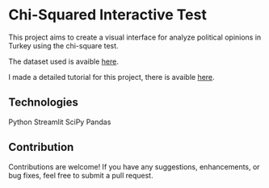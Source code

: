 # Chi-Squared Interactive Test

This project aims to create a visual interface for analyze political opinions in Turkey using the chi-square test.

The dataset used is avaible [here](https://www.kaggle.com/datasets/yemregundogmus/turkey-political-opinions?resource=download).

I made a detailed tutorial for this project, there is avaible [here](https://www.danieledata.com/post/tutorial-interactive-chi-squared-test-using-python).

## Technologies

Python
Streamlit
SciPy
Pandas

## Contribution

Contributions are welcome! If you have any suggestions, enhancements, or bug fixes, feel free to submit a pull request.
